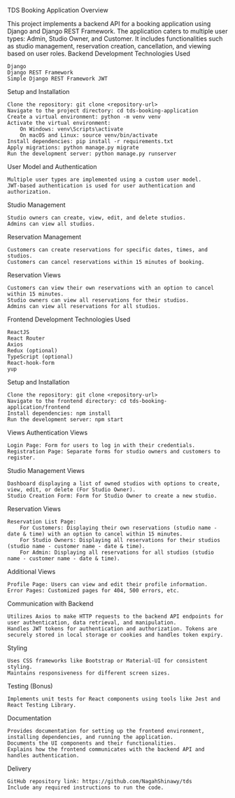 TDS Booking Application
Overview

This project implements a backend API for a booking application using Django and Django REST Framework. The application caters to multiple user types: Admin, Studio Owner, and Customer. It includes functionalities such as studio management, reservation creation, cancellation, and viewing based on user roles.
Backend Development
Technologies Used

    Django
    Django REST Framework
    Simple Django REST Framework JWT

Setup and Installation

    Clone the repository: git clone <repository-url>
    Navigate to the project directory: cd tds-booking-application
    Create a virtual environment: python -m venv venv
    Activate the virtual environment:
        On Windows: venv\Scripts\activate
        On macOS and Linux: source venv/bin/activate
    Install dependencies: pip install -r requirements.txt
    Apply migrations: python manage.py migrate
    Run the development server: python manage.py runserver

User Model and Authentication

    Multiple user types are implemented using a custom user model.
    JWT-based authentication is used for user authentication and authorization.

Studio Management

    Studio owners can create, view, edit, and delete studios.
    Admins can view all studios.

Reservation Management

    Customers can create reservations for specific dates, times, and studios.
    Customers can cancel reservations within 15 minutes of booking.

Reservation Views

    Customers can view their own reservations with an option to cancel within 15 minutes.
    Studio owners can view all reservations for their studios.
    Admins can view all reservations for all studios.

Frontend Development
Technologies Used

    ReactJS
    React Router
    Axios
    Redux (optional)
    TypeScript (optional)
    React-hook-form
    yup

Setup and Installation

    Clone the repository: git clone <repository-url>
    Navigate to the frontend directory: cd tds-booking-application/frontend
    Install dependencies: npm install
    Run the development server: npm start

Views
Authentication Views

    Login Page: Form for users to log in with their credentials.
    Registration Page: Separate forms for studio owners and customers to register.

Studio Management Views

    Dashboard displaying a list of owned studios with options to create, view, edit, or delete (For Studio Owner).
    Studio Creation Form: Form for Studio Owner to create a new studio.

Reservation Views

    Reservation List Page:
        For Customers: Displaying their own reservations (studio name - date & time) with an option to cancel within 15 minutes.
        For Studio Owners: Displaying all reservations for their studios (studio name - customer name - date & time).
        For Admin: Displaying all reservations for all studios (studio name - customer name - date & time).

Additional Views

    Profile Page: Users can view and edit their profile information.
    Error Pages: Customized pages for 404, 500 errors, etc.

Communication with Backend

    Utilizes Axios to make HTTP requests to the backend API endpoints for user authentication, data retrieval, and manipulation.
    Handles JWT tokens for authentication and authorization. Tokens are securely stored in local storage or cookies and handles token expiry.

Styling

    Uses CSS frameworks like Bootstrap or Material-UI for consistent styling.
    Maintains responsiveness for different screen sizes.

Testing (Bonus)

    Implements unit tests for React components using tools like Jest and React Testing Library.

Documentation

    Provides documentation for setting up the frontend environment, installing dependencies, and running the application.
    Documents the UI components and their functionalities.
    Explains how the frontend communicates with the backend API and handles authentication.

Delivery

    GitHub repository link: https://github.com/NagahShinawy/tds
    Include any required instructions to run the code.

